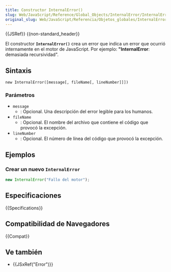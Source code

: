 ```yaml
---
title: Constructor InternalError()
slug: Web/JavaScript/Reference/Global_Objects/InternalError/InternalError
original_slug: Web/JavaScript/Referencia/Objetos_globales/InternalError/Constructor_InternalError
---
```


{{JSRef}} {{non-standard_header}}

El constructor **`InternalError()`** crea un error que indica un error que ocurrió internamente en el motor de JavaScript. Por ejemplo: **"InternalError**: demasiada recursividad".

## Sintaxis

```
new InternalError([message[, fileName[, lineNumber]]])
```

### Parámetros

- `message`
  - : Opcional. Una descripción del error legible para los humanos.
- `fileName`
  - : Opcional. El nombre del archivo que contiene el código que provocó la excepción.
- `lineNumber`
  - : Opcional. El número de línea del código que provocó la excepción.

## Ejemplos

### Crear un nuevo `InternalError`

```js
new InternalError("Fallo del motor");
```

## Especificaciones

{{Specifications}}

## Compatibilidad de Navegadores

{{Compat}}

## Ve también

- {{JSxRef("Error")}}
